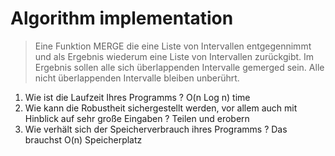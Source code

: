 # Algorithm implementation

>Eine Funktion MERGE die eine Liste von Intervallen entgegennimmt und als Ergebnis wiederum eine Liste von Intervallen zurückgibt. Im Ergebnis sollen alle sich überlappenden Intervalle gemerged sein. Alle nicht überlappenden Intervalle bleiben unberührt.

1) Wie ist die Laufzeit Ihres Programms ?  O(n Log n) time
2) Wie kann die Robustheit sichergestellt werden, vor allem auch mit Hinblick auf sehr große Eingaben ? Teilen und erobern
3) Wie verhält sich der Speicherverbrauch ihres Programms ? Das brauchst O(n) Speicherplatz

